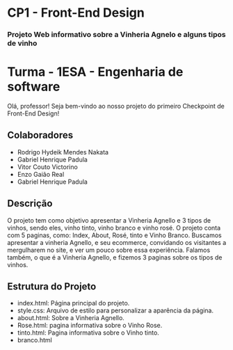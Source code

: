 # CP1 - Front-End Design

### Projeto Web informativo sobre a Vinheria Agnelo e alguns tipos de vinho

# Turma - 1ESA - Engenharia de software

Olá, professor! Seja bem-vindo ao nosso projeto do primeiro Checkpoint de Front-End Design!
## Colaboradores

- Rodrigo Hydeik Mendes Nakata
- Gabriel Henrique Padula
- Vitor Couto Victorino
- Enzo Gaião Real
- Gabriel Henrique Padula

## Descrição

O projeto tem como objetivo apresentar a Vinheria Agnello e 3 tipos de vinhos, sendo eles, vinho tinto, vinho branco e vinho rosé.
O projeto conta com 5 paginas, como: Index, About, Rosé, tinto e Vinho Branco. Buscamos apresentar a vinheria Agnello, e seu ecommerce, convidando os visitantes a mergulharem no site, e ver um pouco sobre essa experiência. Falamos também, o que é a Vinheria Agnello, e fizemos 3 paginas sobre os tipos de vinhos.

## Estrutura do Projeto

- index.html: Página principal do projeto.
- style.css: Arquivo de estilo para personalizar a aparência da página.
- about.html: Sobre a Vinheria Agnello.
- Rose.html: pagina informativa sobre o Vinho Rose.
- tinto.html: Pagina informativa sobre o Vinho tinto.
- branco.html

